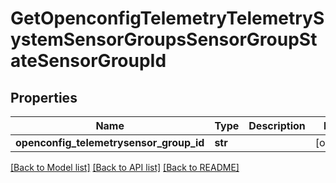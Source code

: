 # GetOpenconfigTelemetryTelemetrySystemSensorGroupsSensorGroupStateSensorGroupId

## Properties
Name | Type | Description | Notes
------------ | ------------- | ------------- | -------------
**openconfig_telemetrysensor_group_id** | **str** |  | [optional] 

[[Back to Model list]](../README.md#documentation-for-models) [[Back to API list]](../README.md#documentation-for-api-endpoints) [[Back to README]](../README.md)


